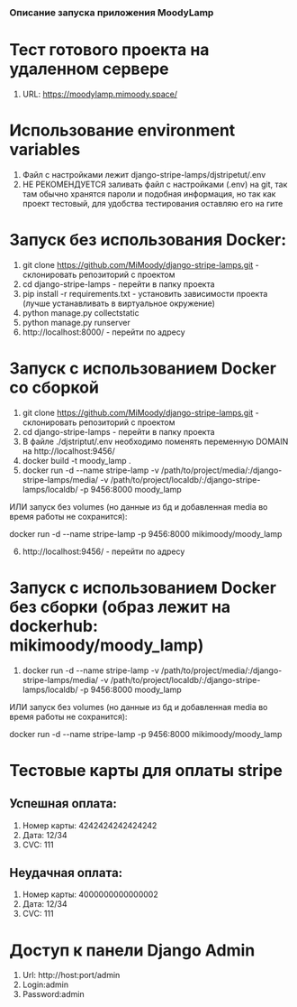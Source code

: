 ### Описание запуска приложения MoodyLamp

# Тест готового проекта на удаленном сервере
1. URL: https://moodylamp.mimoody.space/

# Использование environment variables

1. Файл с настройками лежит django-stripe-lamps/djstripetut/.env
2. НЕ РЕКОМЕНДУЕТСЯ заливать файл с настройками (.env) на git, так там обычно хранятся пароли и подобная информация, но так как проект тестовый, для удобства тестирования оставляю его на гите

# Запуск без использования Docker:

1. git clone https://github.com/MiMoody/django-stripe-lamps.git - склонировать репозиторий с проектом
2. cd django-stripe-lamps - перейти в папку проекта
3. pip install -r requirements.txt - установить зависимости проекта (лучше устанавливать в виртуальное окружение)
4. python manage.py collectstatic
5. python manage.py runserver
6. http://localhost:8000/ - перейти по адресу 

# Запуск с использованием Docker со сборкой

1. git clone https://github.com/MiMoody/django-stripe-lamps.git - склонировать репозиторий с проектом
2. cd django-stripe-lamps - перейти в папку проекта
3. В файле ./djstriptut/.env необходимо поменять переменную DOMAIN на http://localhost:9456/
4. docker build -t moody_lamp .
5. docker run -d --name stripe-lamp -v /path/to/project/media/:/django-stripe-lamps/media/ -v /path/to/project/localdb/:/django-stripe-lamps/localdb/ -p 9456:8000  moody_lamp

ИЛИ запуск без volumes (но данные из бд и добавленная media во время работы не сохранится):

docker run -d --name stripe-lamp -p 9456:8000  mikimoody/moody_lamp

6. http://localhost:9456/ - перейти по адресу 

# Запуск с использованием Docker без сборки (образ лежит на dockerhub: mikimoody/moody_lamp)

1. docker run -d --name stripe-lamp -v /path/to/project/media/:/django-stripe-lamps/media/ -v /path/to/project/localdb/:/django-stripe-lamps/localdb/ -p 9456:8000  moody_lamp

ИЛИ запуск без volumes (но данные из бд и добавленная media во время работы не сохранится):

docker run -d --name stripe-lamp -p 9456:8000  mikimoody/moody_lamp

# Тестовые карты для оплаты stripe

## Успешная оплата:

1. Номер карты: 4242424242424242
2. Дата: 12/34 
3. CVC: 111

## Неудачная оплата:

1. Номер карты: 4000000000000002
2. Дата: 12/34 
3. CVC: 111

# Доступ к панели Django Admin

1. Url: http://host:port/admin
1. Login:admin
2. Password:admin